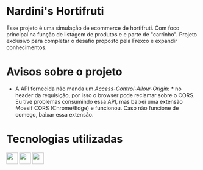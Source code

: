 # Nardini's Hortifruti #

Esse projeto é uma simulação de ecommerce de hortifruti. Com foco principal na função de listagem de produtos e e parte de "carrinho". Projeto exclusivo para completar o desafio proposto pela Frexco e expandir conhecimentos.

# Avisos sobre o projeto #

- A API fornecida não manda um _Access-Control-Allow-Origin: *_ no header da requisição, por isso o browser pode reclamar sobre o CORS. Eu tive problemas consumindo essa API, mas baixei uma extensão Moesif CORS (Chrome/Edge) e funcionou. Caso não funcione de começo, baixar essa extensão.

# Tecnologias utilizadas #

<div style="display: inline-block">
  <img align="center" height="30" width"40" src="https://cdn.jsdelivr.net/gh/devicons/devicon/icons/typescript/typescript-original.svg" />
  <img align="center" height="30" width"40" src="https://cdn.jsdelivr.net/gh/devicons/devicon/icons/react/react-original.svg" />
  <img align="center" height="30" width"40" src="https://cdn.jsdelivr.net/gh/devicons/devicon/icons/materialui/materialui-original.svg" />
</div>
